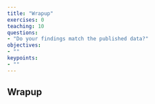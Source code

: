 ```yaml
---
title: "Wrapup"
exercises: 0
teaching: 10
questions:
- "Do your findings match the published data?"
objectives:
- ""
keypoints:
- ""
---
```


## Wrapup
